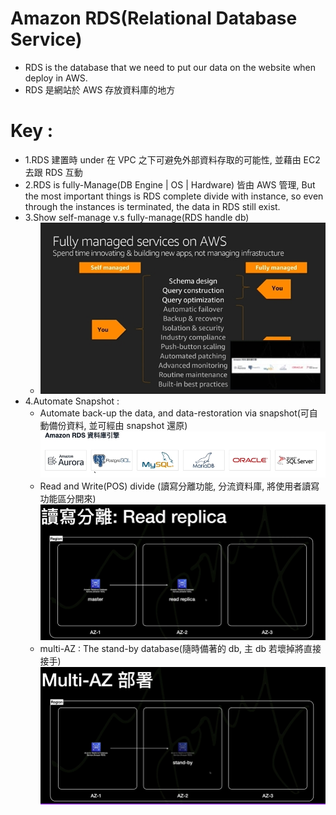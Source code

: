 # Amazon RDS(Relational Database Service)

- RDS is the database that we need to put our data on the website when deploy in AWS.
- RDS 是網站於 AWS 存放資料庫的地方

# Key :

- 1.RDS 建置時 under 在 VPC 之下可避免外部資料存取的可能性, 並藉由 EC2 去跟 RDS 互動
- 2.RDS is fully-Manage(DB Engine | OS | Hardware) 皆由 AWS 管理, But the most important things is RDS complete divide with instance,
  so even through the instances is terminated, the data in RDS still exist.
- 3.Show self-manage v.s fully-manage(RDS handle db)
  - ![image](../data/img/RDS/self_vs_RDS_mange.jpg)
- 4.Automate Snapshot :
  - Automate back-up the data, and data-restoration via snapshot(可自動備份資料, 並可經由 snapshot 還原)
    ![](../data/img/RDS/supported_database.jpg)
  - Read and Write(POS) divide (讀寫分離功能, 分流資料庫, 將使用者讀寫功能區分開來)
    ![](../data/img/RDS/read_replica.jpg)
  - multi-AZ : The stand-by database(隨時備著的 db, 主 db 若壞掉將直接接手)
    ![](../data/img/RDS/multi-AZ.jpg)
